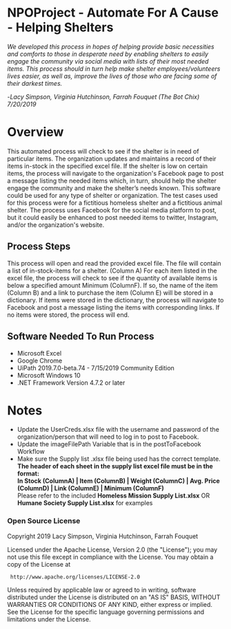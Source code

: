 # NPOProject - Automate For A Cause - Helping Shelters 
*We developed this process in hopes of helping provide basic necessities and comforts to those in desperate need by enabling shelters to 
easily engage the community via social media with lists of their most needed items. This process should in turn help make shelter 
employees/volunteers lives easier, as well as, improve the lives of those who are facing some of their darkest times.*

-*Lacy Simpson, Virginia Hutchinson, Farrah Fouquet (The Bot Chix) 7/20/2019*

# Overview
This automated process will check to see if the shelter is in need of particular items. 
The organization updates and maintains a record of their items in-stock in the specified excel file. 
If the shelter is low on certain items, the process will navigate to the organization's Facebook page to post a message listing the needed items which, in turn, should help the shelter engage the community and make the shelter’s needs known.
This software could be used for any type of shelter or organization. The test cases used for this process were for a fictitious homeless shelter and a fictitious animal shelter.
The process uses Facebook for the social media platform to post, but it could easily be enhanced to post needed items to twitter, Instagram, and/or the organization's website.
## Process Steps
This process will open and read the provided excel file. 
The file will contain a list of in-stock-items for a shelter. (Column A)
For each item listed in the excel file, the process will check to see if the quantity of available items is below a specified amount Minimum (ColumnF).
If so, the name of the item (Column B) and a link to purchase the item (Column E) will be stored in a dictionary.
If items were stored in the dictionary, the process will navigate to Facebook and post a message listing the items with corresponding links. 
If no items were stored, the process will end.

## Software Needed To Run Process
* Microsoft Excel
* Google Chrome
* UiPath 2019.7.0-beta.74 - 7/15/2019 Community Edition
* Microsoft Windows 10
* .NET Framework Version 4.7.2 or later


# Notes
* Update the UserCreds.xlsx file with the username and password of the organization/person that will need to log in to post to Facebook.
* Update the imageFilePath Variable that is in the postToFacebook Workflow 
* Make sure the Supply list .xlsx file being used has the correct template. <br> 
**The header of each sheet in the supply list excel file must be in the format:<br> In Stock (ColumnA) | Item (ColumnB) | Weight (ColumnC) | Avg. Price (ColumnD) | Link (ColumnE) | Minimum (ColumnF)** <br>
Please refer to the included **Homeless Mission Supply List.xlsx** OR **Humane Society Supply List.xlsx** for examples

### Open Source License
Copyright 2019 Lacy Simpson, Virginia Hutchinson, Farrah Fouquet

   Licensed under the Apache License, Version 2.0 (the "License");
   you may not use this file except in compliance with the License.
   You may obtain a copy of the License at

     http://www.apache.org/licenses/LICENSE-2.0

   Unless required by applicable law or agreed to in writing, software
   distributed under the License is distributed on an "AS IS" BASIS,
   WITHOUT WARRANTIES OR CONDITIONS OF ANY KIND, either express or implied.
   See the License for the specific language governing permissions and
   limitations under the License.

